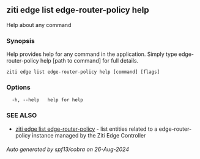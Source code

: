 ## ziti edge list edge-router-policy help

Help about any command

### Synopsis

Help provides help for any command in the application.
Simply type edge-router-policy help [path to command] for full details.

```
ziti edge list edge-router-policy help [command] [flags]
```

### Options

```
  -h, --help   help for help
```

### SEE ALSO

* [ziti edge list edge-router-policy](../edge-router-policy.md)	 - list entities related to a edge-router-policy instance managed by the Ziti Edge Controller

###### Auto generated by spf13/cobra on 26-Aug-2024
